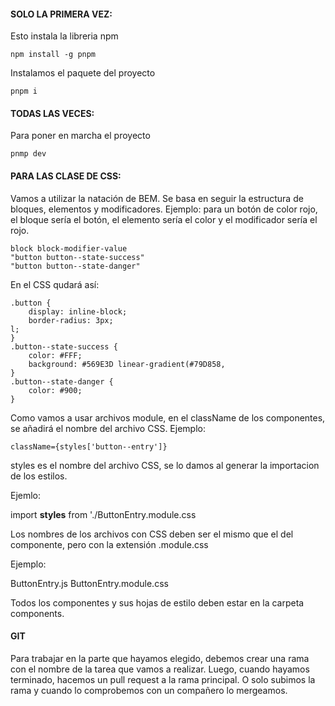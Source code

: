 #### SOLO LA PRIMERA VEZ:
Esto instala la libreria npm

~~~
npm install -g pnpm
~~~

Instalamos el paquete del proyecto

~~~
pnpm i
~~~

#### TODAS LAS VECES:
Para poner en marcha el proyecto 
~~~
pnmp dev
~~~

#### PARA LAS CLASE DE CSS:

Vamos a utilizar la natación de BEM. Se basa en seguir la estructura de bloques, elementos y modificadores. Ejemplo: para un botón de color rojo, el bloque sería el botón, el elemento sería el color y el modificador sería el rojo.

~~~
block block-modifier-value
"button button--state-success"
"button button--state-danger"
~~~
En el CSS qudará así:

~~~
.button {
	display: inline-block;
	border-radius: 3px;
l;
}
.button--state-success {
	color: #FFF;
	background: #569E3D linear-gradient(#79D858, 
}
.button--state-danger {
	color: #900;
}
~~~

Como vamos a usar archivos module, en el className de los componentes, se añadirá el nombre del archivo CSS. Ejemplo:

~~~
className={styles['button--entry']}
~~~

styles es el nombre del archivo CSS, se lo damos al generar la importacion de los estilos.

Ejemlo:

import **styles** from './ButtonEntry.module.css

Los nombres de los archivos con CSS deben ser el mismo que el del componente, pero con la extensión .module.css

Ejemplo:

ButtonEntry.js
ButtonEntry.module.css

Todos los componentes y sus hojas de estilo deben estar en la carpeta components. 

#### GIT 

Para trabajar en la parte que hayamos elegido, debemos crear una rama con el nombre de la tarea que vamos a realizar. Luego, cuando hayamos terminado, hacemos un pull request a la rama principal. O solo subimos la rama y cuando lo comprobemos con un compañero lo mergeamos.